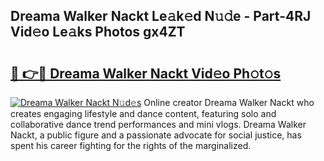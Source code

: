 ## Dreama Walker Nackt Le𝚊k𝚎d N𝚞𝚍e - Part-4RJ Vid𝚎o Le𝚊ks Photos gx4ZT

# <h2><a href="http://fb5133u.evod.top/?m=Dreama+Walker+Nackt">🔗 👉🔴 Dreama Walker Nackt Vid𝚎o Ph𝚘t𝚘s</a></h2>

[![Dreama Walker Nackt N𝚞d𝚎s](https://i.imgur.com/8V9OHl7.gif)](http://fb5133u.evod.top/?m=Dreama+Walker+Nackt)
Online creator Dreama Walker Nackt who creates engaging lifestyle and dance content, featuring solo and collaborative dance trend performances and mini vlogs. Dreama Walker Nackt, a public figure and a passionate advocate for social justice, has spent his career fighting for the rights of the marginalized. 
